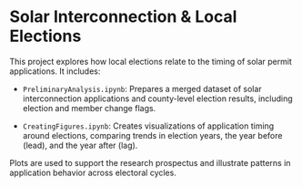 # Solar Interconnection & Local Elections

This project explores how local elections relate to the timing of solar permit applications. It includes:

- `PreliminaryAnalysis.ipynb`: Prepares a merged dataset of solar interconnection applications and county-level election results, including election and member change flags.

- `CreatingFigures.ipynb`: Creates visualizations of application timing around elections, comparing trends in election years, the year before (lead), and the year after (lag).

Plots are used to support the research prospectus and illustrate patterns in application behavior across electoral cycles.
